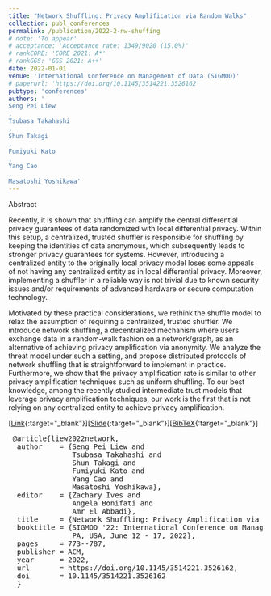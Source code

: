 ```yaml
---
title: "Network Shuffling: Privacy Amplification via Random Walks"
collection: publ_conferences
permalink: /publication/2022-2-nw-shuffing
# note: 'To appear'
# acceptance: 'Acceptance rate: 1349/9020 (15.0%)'
# rankCORE: 'CORE 2021: A*'
# rankGGS: 'GGS 2021: A++'
date: 2022-01-01
venue: 'International Conference on Management of Data (SIGMOD)'
# paperurl: 'https://doi.org/10.1145/3514221.3526162'
pubtype: 'conferences'
authors: ' 
Seng Pei Liew
,
Tsubasa Takahashi
,
Shun Takagi
,
Fumiyuki Kato
,
Yang Cao
,
Masatoshi Yoshikawa'
---
```

Abstract
 <br> 

Recently, it is shown that shuffling can amplify the central differential privacy guarantees of data randomized with local differential privacy. Within this setup, a centralized, trusted shuffler is responsible for shuffling by keeping the identities of data anonymous, which subsequently leads to stronger privacy guarantees for systems. However, introducing a centralized entity to the originally local privacy model loses some appeals of not having any centralized entity as in local differential privacy. Moreover, implementing a shuffler in a reliable way is not trivial due to known security issues and/or requirements of advanced hardware or secure computation technology.

Motivated by these practical considerations, we rethink the shuffle model to relax the assumption of requiring a centralized, trusted shuffler. We introduce network shuffling, a decentralized mechanism where users exchange data in a random-walk fashion on a network/graph, as an alternative of achieving privacy amplification via anonymity. We analyze the threat model under such a setting, and propose distributed protocols of network shuffling that is straightforward to implement in practice. Furthermore, we show that the privacy amplification rate is similar to other privacy amplification techniques such as uniform shuffling. To our best knowledge, among the recently studied intermediate trust models that leverage privacy amplification techniques, our work is the first that is not relying on any centralized entity to achieve privacy amplification.
 <br> 

 [[Link](https://doi.org/10.1145/3514221.3526162){:target="_blank"}][[Slide](/files/slides_sigmod2022.pdf){:target="_blank"}][[BibTeX](/files/bibtex/liew2022network.bib){:target="_blank"}]

<pre> @article{liew2022network,
  author    = {Seng Pei Liew and
               Tsubasa Takahashi and
               Shun Takagi and
               Fumiyuki Kato and
               Yang Cao and
               Masatoshi Yoshikawa},
  editor    = {Zachary Ives and
               Angela Bonifati and
               Amr El Abbadi},
  title     = {Network Shuffling: Privacy Amplification via Random Walks},
  booktitle = {SIGMOD '22: International Conference on Management of Data, Philadelphia,
               PA, USA, June 12 - 17, 2022},
  pages     = 773--787,
  publisher = ACM,
  year      = 2022,
  url       = https://doi.org/10.1145/3514221.3526162,
  doi       = 10.1145/3514221.3526162
  }
</pre>